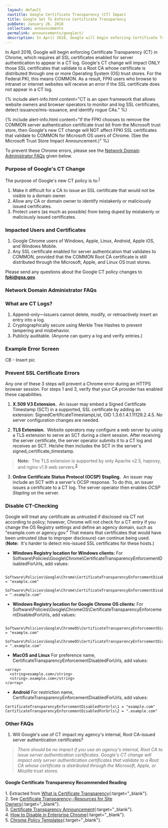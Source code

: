 ```yaml
---
 layout: default
 navtitle: Google Certificate Transparency (CT) Impact
 title: Google Set To Enforce Certificate Transparency
 pubDate: January 26, 2018
 collection: announcements
 permalink: announcements/googlect/
 description: In April 2018, Google will begin enforcing Certificate Transparency (CT) in Chrome, which requires all SSL certificates enabled for server authentication to appear in a CT log. Google's CT change will impact ONLY those SSL certificates that validate to a Root CA whose certificate is distributed through one or more Operating System (OS) trust stores. For the Federal PKI, this means COMMON. As a result, FPKI users who browse to intranet or internet websites will receive an error if the SSL certificate does not appear in a CT log.   
---
```


In April 2018, Google will begin enforcing Certificate Transparency (CT) in Chrome, which requires all SSL certificates enabled for server authentication to appear in a CT log. Google's CT change will impact ONLY those SSL certificates that validate to a Root CA whose certificate is distributed through one or more Operating System (OS) trust stores. For the Federal PKI, this means COMMON. As a result, FPKI users who browse to intranet or internet websites will receive an error if the SSL certificate does not appear in a CT log.

{% include alert-info.html content="CT is an open framework that allows website owners and browser operators to monitor and log SSL certificates, detect issuance/mis-issuance, and identify rogue CAs." %}

{% include alert-info.html content="If the FPKI chooses to remove the COMMON server authentication certificate trust bit from the Microsoft trust store, then Google's new CT change will NOT affect FPKI SSL certificates that validate to COMMON for Microsoft OS users of Chrome. (See the Microsoft Trust Store Impact Announcement.)" %}

To prevent these Chrome errors, please see the [Network Domain Administrator FAQs](#network-domain-administrator-faqs) given below.

### Purpose of Google's CT Change
The purpose of Google's new CT policy is to:<sup>[1](#1)</sup>
1. Make it difficult for a CA to issue an SSL certificate that would not be visible to a domain owner.
2. Allow any CA or domain owner to identify mistakenly or maliciously issued certificates.
3. Protect users (as much as possible) from being duped by mistakenly or maliciously issued certificates.

### Impacted Users and Certificates
1. Google Chrome users of Windows, Apple, Linux, Android, Apple iOS, and Windows Mobile.
2. Any SSL certificate enabled for server authentication that validates to COMMON, provided that the COMMON Root CA certificate is still distributed through the Microsoft, Apple, and Linux OS trust stores.

Please send any questions about the Google CT policy changes to **fpki@gsa.gov**.

### Network Domain Administrator FAQs

### What are CT Logs?

1. Append-only&mdash;issuers cannot delete, modify, or retroactively insert an entry into a log. 
2. Cryptographically secure using Merkle Tree Hashes to prevent tampering and misbehavior.
3. Publicly auditable. (Anyone can query a log and verify entries.)

### Example Error Screen

CB - Insert pic

### Prevent SSL Certificate Errors

Any one of these 3 steps will prevent a Chrome error during an HTTPS browser session. For steps 1 and 3, verify that your CA provider has enabled these capabilities.

1. **X.509 V3 Extension.**&nbsp;&nbsp;An issuer may embed a Signed Certificate Timestamp (SCT) in a supported, SSL certificate by adding an extension: SignedCertificateTimestampList, OID 1.3.6.1.4.1.11129.2.4.5. No server configuration changes are needed.

2. **TLS Extension.**&nbsp;&nbsp;Website operators may configure a web server by using a TLS extension to serve an SCT during a client session. After receiving the server certificate, the server operator submits it to a CT log and receives an SCT. He/she then includes the SCT in the server's signed_certificate_timestamp.

>**Note:**&nbsp;&nbsp;The TLS extension is supported by only Apache v2.5, haproxy, and nginx v1.9 web servers.<sup>[2](#2)</sup>

3. **Online Certificate Status Protocol (OCSP) Stapling.**&nbsp;&nbsp;An issuer may include an SCT with a server's OCSP response. To do this, an issuer issues a certificate to a CT log. The server operator then enables _OCSP Stapling_ on the server.

### Disable CT-Checking
Google will treat any certificate as untrusted if disclosed via CT not according to policy; however, Chrome will not check for a CT entry if you change the OS Registry settings and define an agency domain, such as "example.com or agency.gov." That means that certificates that would have been untrusted (due to improper disclosure) can continue being used. (**Note:**&nbsp;&nbsp;It's harder to detect mis-issued SSL certificates for these hosts.) 

* **Windows Registry location for Windows clients:**
For Software\Policies\Google\Chrome\CertificateTransparencyEnforcementDisabledForUrls, add values:
```
 Software\Policies\Google\Chrome\CertificateTransparencyEnforcementDisabledForUrls\1 = "example.com"
 Software\Policies\Google\Chrome\CertificateTransparencyEnforcementDisabledForUrls\2 = ".example.com"
```
* **Windows Registry location for Google Chrome OS clients:**
For Software\Policies\Google\ChromeOS\CertificateTransparencyEnforcementDisabledForUrls, add values:
```
 Software\Policies\Google\ChromeOS\CertificateTransparencyEnforcementDisabledForUrls\1 = "example.com"
 Software\Policies\Google\ChromeOS\CertificateTransparencyEnforcementDisabledForUrls\2 = ".example.com"
```
* **MacOS and Linux**
For preference name, CertificateTransparencyEnforcementDisabledForUrls, add values:
```
<array>
  <string>example.com</string>
  <string>.example.com</string>
</array>
```
* **Android** 
For restriction name, CertificateTransparencyEnforcementDisabledForUrls, add values:
```
CertificateTransparencyEnforcementDisabledForUrls\1 = "example.com"
CertificateTransparencyEnforcementDisabledForUrls\2 = ".example.com"
```

### Other FAQs
1. Will Google's use of CT impact my agency's internal, Root CA-issued server authentication certificates?
> _There should be no impact if you use an agency's internal, Root CA to issue server authentication certificates. Google's CT change will impact only server authentication certificates that validate to a Root CA whose certificate is distributed through the Microsoft, Apple, or Mozilla trust stores._ <!--What about Linux trust store? If FPKI decides to remove the COMMON Root certificate trust bit from the Microsoft, Apple, & Linux trust stores, per Option 1 in Microsoft Hot Topic, then what issues, if any, will remain with Google's use of CT?-->

#### Google Certificate Transparency Recommended Reading
<a name="1">1</a>. Extracted from [What is Certificate Transparency](https://www.certificate-transparency.org/){:target="_blank"}.<br>
<a name="2">2</a>. See [Certificate Transparency--Resources for Site Owners](https://sites.google.com/site/certificatetransparency/resources-for-site-owners){:target="_blank"}.<br>
3. [Certificate Transparency Announcement](https://groups.google.com/a/chromium.org/forum/#!topic/ct-policy/78N3SMcqUGw){:target="_blank"}.<br>
4. [How to Disable in Enterprise Chrome](http://www.chromium.org/administrators/policy-list-3#CertificateTransparencyEnforcementDisabledForUrls){:target="_blank"}.<br>
5. [Chrome Policy Templates](https://www.chromium.org/administrators/policy-templates){:target="_blank"}.
